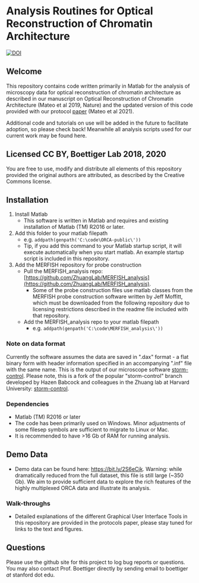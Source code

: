 # Analysis Routines for Optical Reconstruction of Chromatin Architecture 
[![DOI](https://zenodo.org/badge/135475970.svg)](https://zenodo.org/badge/latestdoi/135475970)

## Welcome
This repository contains code written primarily in Matlab for the analysis of microscopy data for optical reconstruction of chromatin architecture as described in our manuscript on Optical Reconstruction of Chromatin Architecture (Mateo et al 2019, Nature) and the updated version of this code provided with our protocol [paper](http://dx.doi.org/10.1038/s41596-020-00478-x) (Mateo et al 2021).  

Additional code and tutorials on use will be added in the future to facilitate adoption, so please check back!  Meanwhile all analysis scripts used for our current work may be found here. 

## Licensed CC BY, Boettiger Lab 2018, 2020
You are free to use, modify and distribute all elements of this repository provided the original authors are attributed, as described by the Creative Commons license. 

## Installation
1. Install Matlab   
    - This software is written in Matlab and requires and existing installation of Matlab (TM) R2016 or later.
2. Add this folder to your matlab filepath 
    - e.g. `addpath(genpath('C:\code\ORCA-public\'))`
    - Tip, if you add this command to your Matlab startup script, it will execute automatically when you start matlab.  An example startup script is included in this repository.
3. Add the MERFISH repository for probe construction 
    - Pull the MERFISH_analysis repo: [https://github.com/ZhuangLab/MERFISH_analysis](https://github.com/ZhuangLab/MERFISH_analysis). 
        - Some of the probe construction files use matlab classes from the MERFISH probe construction software written by Jeff Moffitt, which must be downloaded from the following repository due to licensing restrictions described in the readme file included with that repository. 
    - Add the MERFISH_analysis repo to your matlab filepath
        - e.g. `addpath(genpath('C:\code\MERFISH_analysis\'))`


### Note on data format
Currently the software assumes the data are saved in ".dax" format - a flat binary form with header information specified in an accompanying ".inf" file with the same name. This is the output of our microscope software [storm-control](https://github.com/Boettiger-lab/storm-control).  Please note, this is a fork of the popular "storm-control" branch developed by Hazen Babcock and colleagues in the Zhuang lab at Harvard University: [storm-control](https://github.com/ZhuangLab/storm-control).  

### Dependencies
* Matlab (TM) R2016 or later
* The code has been primarily used on Windows. Minor adjustments of some filesep symbols are sufficient to migrate to Linux or Mac.
* It is recommended to have >16 Gb of RAM for running analysis.

## Demo Data
* Demo data can be found here: https://bit.ly/2S6eCjk.  Warning: while dramatically reduced from the full dataset, this file is still large (~350 Gb). We aim to provide sufficient data to explore the rich features of the highly multiplexed ORCA data and illustrate its analysis.

### Walk-throughs
* Detailed explanations of the different Graphical User Interface Tools in this repository are provided in the protocols paper, please stay tuned for links to the text and figures. 

## Questions
 Please use the github site for this project to log bug reports or questions.  You may also contact Prof. Boettiger directly by sending email to boettiger *at* stanford dot edu. 
